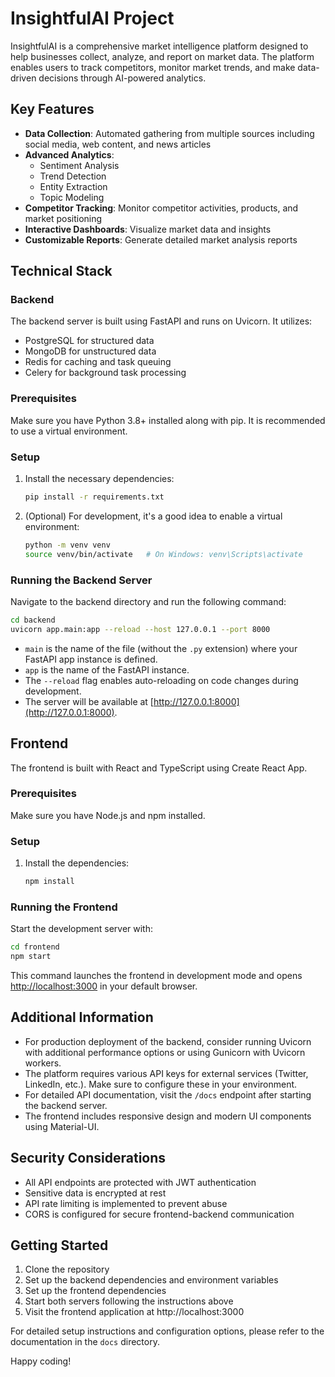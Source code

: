 # InsightfulAI Project

InsightfulAI is a comprehensive market intelligence platform designed to help businesses collect, analyze, and report on market data. The platform enables users to track competitors, monitor market trends, and make data-driven decisions through AI-powered analytics.

## Key Features

- **Data Collection**: Automated gathering from multiple sources including social media, web content, and news articles
- **Advanced Analytics**: 
  - Sentiment Analysis
  - Trend Detection
  - Entity Extraction
  - Topic Modeling
- **Competitor Tracking**: Monitor competitor activities, products, and market positioning
- **Interactive Dashboards**: Visualize market data and insights
- **Customizable Reports**: Generate detailed market analysis reports

## Technical Stack

### Backend

The backend server is built using FastAPI and runs on Uvicorn. It utilizes:
- PostgreSQL for structured data
- MongoDB for unstructured data
- Redis for caching and task queuing
- Celery for background task processing

### Prerequisites

Make sure you have Python 3.8+ installed along with pip. It is recommended to use a virtual environment.

### Setup

1. Install the necessary dependencies:
   ```bash
   pip install -r requirements.txt
   ```

2. (Optional) For development, it's a good idea to enable a virtual environment:
   ```bash
   python -m venv venv
   source venv/bin/activate   # On Windows: venv\Scripts\activate
   ```

### Running the Backend Server

Navigate to the backend directory and run the following command:

```bash
cd backend
uvicorn app.main:app --reload --host 127.0.0.1 --port 8000
```

- `main` is the name of the file (without the `.py` extension) where your FastAPI app instance is defined.
- `app` is the name of the FastAPI instance.
- The `--reload` flag enables auto-reloading on code changes during development.
- The server will be available at [http://127.0.0.1:8000](http://127.0.0.1:8000).

## Frontend

The frontend is built with React and TypeScript using Create React App.

### Prerequisites

Make sure you have Node.js and npm installed.

### Setup

1. Install the dependencies:
   ```bash
   npm install
   ```

### Running the Frontend

Start the development server with:
   ```bash
   cd frontend
   npm start
   ```

This command launches the frontend in development mode and opens [http://localhost:3000](http://localhost:3000) in your default browser.

## Additional Information

- For production deployment of the backend, consider running Uvicorn with additional performance options or using Gunicorn with Uvicorn workers.
- The platform requires various API keys for external services (Twitter, LinkedIn, etc.). Make sure to configure these in your environment.
- For detailed API documentation, visit the `/docs` endpoint after starting the backend server.
- The frontend includes responsive design and modern UI components using Material-UI.

## Security Considerations

- All API endpoints are protected with JWT authentication
- Sensitive data is encrypted at rest
- API rate limiting is implemented to prevent abuse
- CORS is configured for secure frontend-backend communication

## Getting Started

1. Clone the repository
2. Set up the backend dependencies and environment variables
3. Set up the frontend dependencies
4. Start both servers following the instructions above
5. Visit the frontend application at http://localhost:3000

For detailed setup instructions and configuration options, please refer to the documentation in the `docs` directory.

Happy coding! 